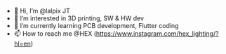- 👋 Hi, I’m @lalpix JT
- 👀 I’m interested in 3D printing, SW & HW dev
- 🌱 I’m currently learning PCB development, Flutter coding
- 📫 How to reach me @HEX (https://www.instagram.com/hex_lighting/?hl=en)

<!---
lalpix/lalpix is a ✨ special ✨ repository because its `README.md` (this file) appears on your GitHub profile.
You can click the Preview link to take a look at your changes.
--->
